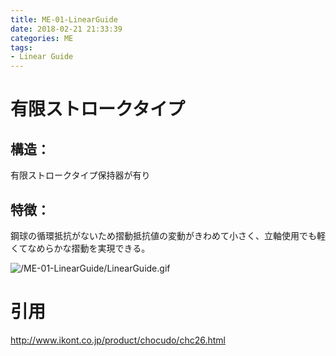 ```yaml
---
title: ME-01-LinearGuide
date: 2018-02-21 21:33:39
categories: ME
tags:
- Linear Guide
---
```


# 有限ストロークタイプ

## 構造：

有限ストロークタイプ保持器が有り

## 特徴：

鋼球の循環抵抗がないため摺動抵抗値の変動がきわめて小さく、立軸使用でも軽くてなめらかな摺動を実現できる。

![/ME-01-LinearGuide/LinearGuide.gif](/ME-01-LinearGuide/LinearGuide.gif)

# 引用

http://www.ikont.co.jp/product/chocudo/chc26.html

